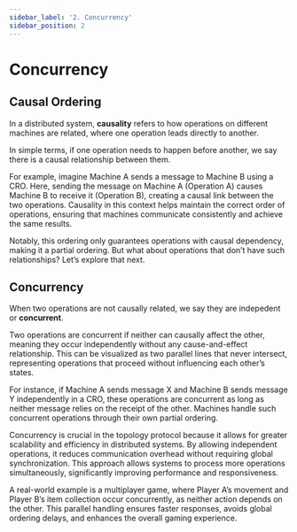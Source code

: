 ```yaml
---
sidebar_label: '2. Concurrency'
sidebar_position: 2
---
```


# Concurrency

## Causal Ordering

In a distributed system, **causality** refers to how operations on different machines are related, where one operation 
leads directly to another.

In simple terms, if one operation needs to happen before another, we say there is a causal relationship between them.

For example, imagine Machine A sends a message to Machine B using a CRO. Here, sending the message on Machine A (Operation A) causes Machine B to receive it (Operation B), creating a causal link between the two operations. Causality in this context helps maintain the correct order of operations, ensuring that machines communicate consistently and achieve the same results. 

Notably, this ordering only guarantees operations with causal dependency, making it a partial ordering. But what about operations that don’t have such relationships? Let’s explore that next.

## Concurrency

When two operations are not causally related, we say they are indepedent or **concurrent**.

Two operations are concurrent if neither can causally affect the other, meaning they occur independently without any cause-and-effect relationship. This can be visualized as two parallel lines that never intersect, representing operations that proceed without influencing each other’s states.

For instance, if Machine A sends message X and Machine B sends message Y independently in a CRO, these operations are concurrent as long as neither message relies on the receipt of the other. Machines handle such concurrent operations through their own partial ordering.

Concurrency is crucial in the topology protocol because it allows for greater scalability and efficiency in distributed systems. By allowing independent operations, it reduces communication overhead without requiring global synchronization. This approach allows systems to process more operations simultaneously, significantly improving performance and responsiveness.

A real-world example is a multiplayer game, where Player A’s movement and Player B’s item collection occur concurrently, as neither action depends on the other. This parallel handling ensures faster responses, avoids global ordering delays, and enhances the overall gaming experience.
